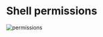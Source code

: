 # Shell permissions


![permissions](https://user-images.githubusercontent.com/85587286/160503628-d9841c86-358d-44f8-ac76-d58a6d326487.png)
